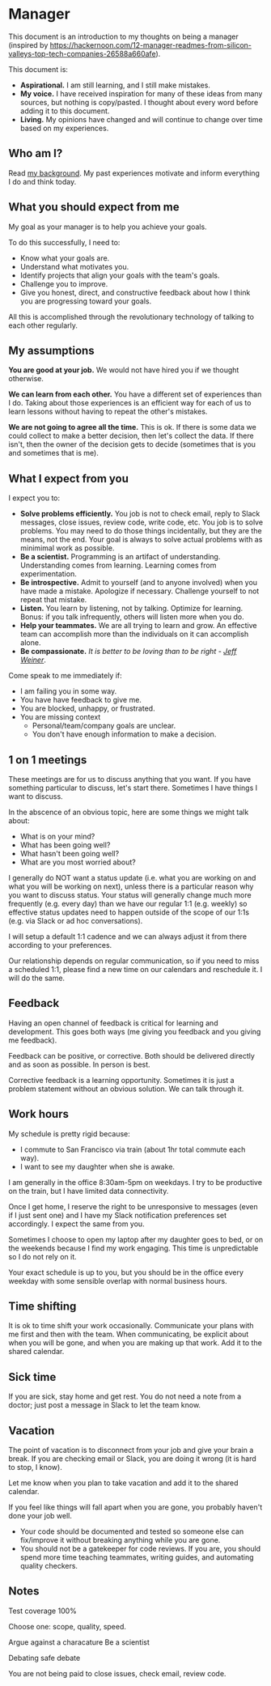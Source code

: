 # Manager

This document is an introduction to my thoughts on being a manager (inspired by https://hackernoon.com/12-manager-readmes-from-silicon-valleys-top-tech-companies-26588a660afe).

This document is:

* **Aspirational.** I am still learning, and I still make mistakes.
* **My voice.** I have received inspiration for many of these ideas from many sources, but nothing is copy/pasted. I thought about every word before adding it to this document.
* **Living.** My opinions have changed and will continue to change over time based on my experiences.

## Who am I?

Read [my background](background.md). My past experiences motivate and inform everything I do and think today.

## What you should expect from me

My goal as your manager is to help you achieve your goals.

To do this successfully, I need to:

* Know what your goals are.
* Understand what motivates you.
* Identify projects that align your goals with the team's goals.
* Challenge you to improve.
* Give you honest, direct, and constructive feedback about how I think you are progressing toward your goals.

All this is accomplished through the revolutionary technology of talking to each other regularly.

## My assumptions

**You are good at your job.** We would not have hired you if we thought otherwise.

**We can learn from each other.** You have a different set of experiences than I do. Taking about those experiences is an efficient way for each of us to learn lessons without having to repeat the other's mistakes.

**We are not going to agree all the time.** This is ok. If there is some data we could collect to make a better decision, then let's collect the data. If there isn't, then the owner of the decision gets to decide (sometimes that is you and sometimes that is me).

## What I expect from you

I expect you to:

* **Solve problems efficiently.** You job is not to check email, reply to Slack messages, close issues, review code, write code, etc. You job is to solve problems. You may need to do those things incidentally, but they are the means, not the end. Your goal is always to solve actual problems with as minimimal work as possible.
* **Be a scientist.** Programming is an artifact of understanding. Understanding comes from learning. Learning comes from experimentation.
* **Be introspective.** Admit to yourself (and to anyone involved) when you have made a mistake. Apologize if necessary. Challenge yourself to not repeat that mistake.
* **Listen.** You learn by listening, not by talking. Optimize for learning. Bonus: if you talk infrequently, others will listen more when you do.
* **Help your teammates.** We are all trying to learn and grow. An effective team can accomplish more than the individuals on it can accomplish alone.
* **Be compassionate.** _It is better to be loving than to be right - [Jeff Weiner](https://www.nytimes.com/2012/11/11/business/jeff-weiner-of-linkedin-on-the-next-play-philosophy.html?pagewanted=all)_.

Come speak to me immediately if:

* I am failing you in some way.
* You have have feedback to give me.
* You are blocked, unhappy, or frustrated.
* You are missing context
  * Personal/team/company goals are unclear.
  * You don't have enough information to make a decision.

## 1 on 1 meetings

These meetings are for us to discuss anything that you want. If you have something particular to discuss, let's start there. Sometimes I have things I want to discuss.

In the abscence of an obvious topic, here are some things we might talk about:

* What is on your mind?
* What has been going well?
* What hasn't been going well?
* What are you most worried about?

I generally do NOT want a status update (i.e. what you are working on and what you will be working on next), unless there is a particular reason why you want to discuss status. Your status will generally change much more frequently (e.g. every day) than we have our regular 1:1 (e.g. weekly) so effective status updates need to happen outside of the scope of our 1:1s (e.g. via Slack or ad hoc conversations).

I will setup a default 1:1 cadence and we can always adjust it from there according to your preferences.

Our relationship depends on regular communication, so if you need to miss a scheduled 1:1, please find a new time on our calendars and reschedule it. I will do the same.

## Feedback

Having an open channel of feedback is critical for learning and development. This goes both ways (me giving you feedback and you giving me feedback).

Feedback can be positive, or corrective. Both should be delivered directly and as soon as possible. In person is best.

Corrective feedback is a learning opportunity. Sometimes it is just a problem statement without an obvious solution. We can talk through it.

## Work hours

My schedule is pretty rigid because:

* I commute to San Francisco via train (about 1hr total commute each way).
* I want to see my daughter when she is awake.

I am generally in the office 8:30am-5pm on weekdays. I try to be productive on the train, but I have limited data connectivity.

Once I get home, I reserve the right to be unresponsive to messages (even if I just sent one) and I have my Slack notification preferences set accordingly. I expect the same from you.

Sometimes I choose to open my laptop after my daughter goes to bed, or on the weekends because I find my work engaging. This time is unpredictable so I do not rely on it.

Your exact schedule is up to you, but you should be in the office every weekday with some sensible overlap with normal business hours.

## Time shifting

It is ok to time shift your work occasionally. Communicate your plans with me first and then with the team. When communicating, be explicit about when you will be gone, and when you are making up that work. Add it to the shared calendar.

## Sick time

If you are sick, stay home and get rest. You do not need a note from a doctor; just post a message in Slack to let the team know.

## Vacation

The point of vacation is to disconnect from your job and give your brain a break. If you are checking email or Slack, you are doing it wrong (it is hard to stop, I know).

Let me know when you plan to take vacation and add it to the shared calendar.

If you feel like things will fall apart when you are gone, you probably haven't done your job well.

* Your code should be documented and tested so someone else can fix/improve it without breaking anything while you are gone.
* You should not be a gatekeeper for code reviews. If you are, you should spend more time teaching teammates, writing guides, and automating quality checkers.

## Notes

Test coverage 100%

Choose one: scope, quality, speed.

Argue against a characature
Be a scientist

Debating safe debate

You are not being paid to close issues, check email, review code.
